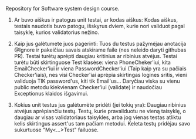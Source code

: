 Repository for Software system design course.

1. Ar buvo aiškus ir patogus unit testai, ar kodas aiškus:
Kodas aiškus, testais naudotis buvo patogu, išskyrus dviem, kurie nori validuot pagal taisyklę, kurios validatorius nežino.
	
2. Kaip jus galėtumete juos pagerinti:
Tuos du testus pažymėjau anotacija @Ignore ir pakeičiau savais atskirame faile (nes neleido daryti githubas PR).
Testai turėtų aprėpti daugiau kritinius ar ribinius atvėjus.
Testai turėtu būti skirtinguose Test klasėse: viena PhoneCheker'iui, kita EmailChecker'iui ir viena PasswordChecker'iui (Taip kaip yra su pačiais Checker'iais), nes visi Checker'iai aprėpia skirtingas logines sritis, vieni validuoja TIK password'us, kiti tik Email'us...
Daryčiau viska su vienu public metodu kiekvienam Checker'iui (validate) ir naudočiau Exceptionus klaidos išgavimui.

3. Kokius unit testus jus galėtumėte pridėti (jei tokių yra):
Daugiau ribinius atvėjus aprėpiančiu testų. Testų, kurie pravaliduotu ne vieną taisyklę, o daugiau ar visas validatoriaus taisykles, arba jog vienas testas atliktu kelis skirtingus assert'us tam pačiam metodui.
Keleta testų pridėjau savo sukurtuose "My<...>Test" failuose.
